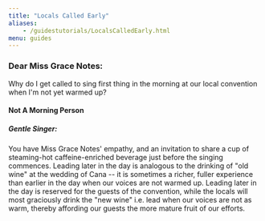 ```yaml
---
title: "Locals Called Early"
aliases:
    - /guidestutorials/LocalsCalledEarly.html
menu: guides
---
```


### Dear Miss Grace Notes:
 Why do I get called to sing first thing in the morning at our local convention when I'm not yet warmed up?
#### Not A Morning Person

##### Gentle Singer: 
You have Miss Grace Notes' empathy, and an invitation to share a cup of steaming-hot caffeine-enriched beverage just before the singing commences.
   Leading later in the day is analogous to the drinking of "old wine" at the wedding of Cana -- it is sometimes a richer, fuller experience than earlier in the day when our voices are not warmed up. Leading later in the day is reserved for the guests of the convention, while the locals will most graciously drink the "new wine" i.e. lead when our voices are not as warm, thereby affording our guests the more mature fruit of our efforts.